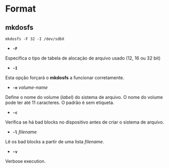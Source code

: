# Format

## mkdosfs
```
mkdosfs -F 32 -I /dev/sdbX
```

+ **```-F```**

Especifica o tipo de tabela de alocação de arquivo usado (12, 16 ou 32 bit)

+ **```-I```**

Esta opção forçará o **mkdosfs** a funcionar corretamente.

+ **```-n```** *volume-name*

Define o nome do volume (*label*) do sistema de arquivo. O nome do volume pode
ter até 11 caracteres. O padrão é sem etiqueta.

+ **```-c```**

Verifica se há bad blocks no dispositivo antes de criar o sistema de arquivo.

+ **```-l```** *filename*

Lê os bad blocks a partir de uma lista  *filename*.

+ **```-v```**

Verbose execution.
